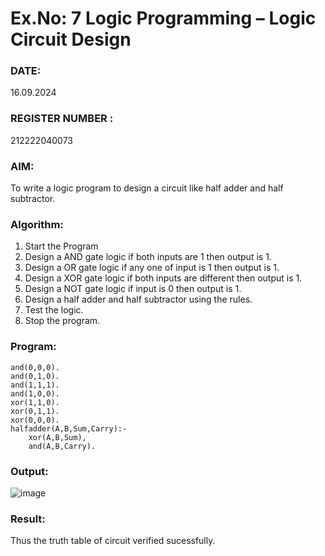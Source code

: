 # Ex.No: 7  Logic Programming –  Logic Circuit Design                                                                       
### DATE:    
16.09.2024
### REGISTER NUMBER : 
212222040073
### AIM: 
To write a logic program to design a circuit like half adder and half subtractor.
###  Algorithm:
1. Start the Program
2. Design a AND gate logic if both inputs are 1 then output is 1.
3. Design a OR gate logic if any one of input is 1 then output is 1.
4. Design a XOR gate logic if both inputs are different then output is 1.
5. Design a NOT gate logic if input is 0 then output is 1.
6. Design a half adder and half subtractor using the rules.
7. Test the logic.
8. Stop the program.
### Program:
```
and(0,0,0).
and(0,1,0).
and(1,1,1).
and(1,0,0).
xor(1,1,0).
xor(0,1,1).
xor(0,0,0).
halfadder(A,B,Sum,Carry):-
    xor(A,B,Sum),
    and(A,B,Carry).
```
### Output:
![image](https://github.com/Prathipa2003/AI_Lab_2023-24/assets/162797752/e5dd3b62-2062-4e4f-b46f-105b25c5d240)
### Result:
Thus the truth table of circuit verified sucessfully.
